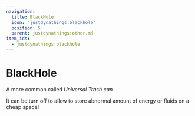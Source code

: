 ```yaml
---
navigation:
  title: BlackHole
  icon: "justdynathings:blackhole"
  position: 5
  parent: justdynathings:other.md
item_ids:
  - justdynathings:blackhole
---
```


# BlackHole

A more common called _Universal Trash can_

It can be turn off to allow to store abnormal amount of energy or fluids on a cheap space!

<BlockImage id="justdynathings:blackhole" scale="4.0"/>

<Recipe id="justdynathings:blackhole" />
